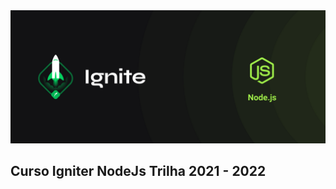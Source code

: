 <img src="./img/cover-node.js.png" alt="Trilha Ignite" marginTop="50px">

## Curso Igniter NodeJs Trilha 2021 - 2022 
